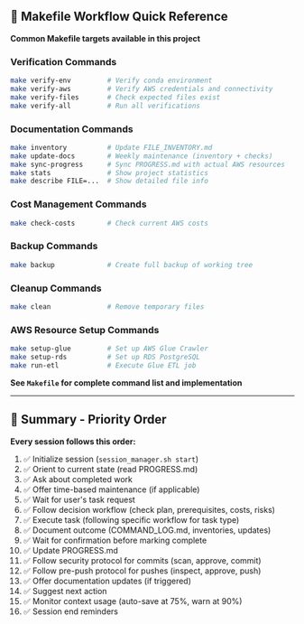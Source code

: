 ## 🔧 Makefile Workflow Quick Reference

**Common Makefile targets available in this project**

### Verification Commands

```bash
make verify-env         # Verify conda environment
make verify-aws         # Verify AWS credentials and connectivity
make verify-files       # Check expected files exist
make verify-all         # Run all verifications
```

### Documentation Commands

```bash
make inventory          # Update FILE_INVENTORY.md
make update-docs        # Weekly maintenance (inventory + checks)
make sync-progress      # Sync PROGRESS.md with actual AWS resources
make stats              # Show project statistics
make describe FILE=...  # Show detailed file info
```

### Cost Management Commands

```bash
make check-costs        # Check current AWS costs
```

### Backup Commands

```bash
make backup             # Create full backup of working tree
```

### Cleanup Commands

```bash
make clean              # Remove temporary files
```

### AWS Resource Setup Commands

```bash
make setup-glue         # Set up AWS Glue Crawler
make setup-rds          # Set up RDS PostgreSQL
make run-etl            # Execute Glue ETL job
```

**See `Makefile` for complete command list and implementation**

---

## 🎯 Summary - Priority Order

**Every session follows this order:**

1. ✅ Initialize session (`session_manager.sh start`)
2. ✅ Orient to current state (read PROGRESS.md)
3. ✅ Ask about completed work
4. ✅ Offer time-based maintenance (if applicable)
5. ✅ Wait for user's task request
6. ✅ Follow decision workflow (check plan, prerequisites, costs, risks)
7. ✅ Execute task (following specific workflow for task type)
8. ✅ Document outcome (COMMAND_LOG.md, inventories, updates)
9. ✅ Wait for confirmation before marking complete
10. ✅ Update PROGRESS.md
11. ✅ Follow security protocol for commits (scan, approve, commit)
12. ✅ Follow pre-push protocol for pushes (inspect, approve, push)
13. ✅ Offer documentation updates (if triggered)
14. ✅ Suggest next action
15. ✅ Monitor context usage (auto-save at 75%, warn at 90%)
16. ✅ Session end reminders

